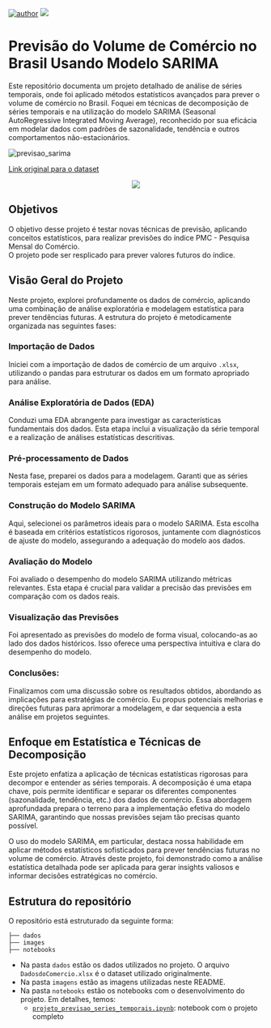 [![author](https://img.shields.io/badge/Author-Felipe&nbsp;Borges-red.svg)](https://www.linkedin.com/in/felipe-borges-45400415b/)
[![](https://img.shields.io/badge/Python-3.11+-blue.svg)](https://www.python.org/)


# Previsão do Volume de Comércio no Brasil Usando Modelo SARIMA

Este repositório documenta um projeto detalhado de análise de séries temporais, onde foi aplicado métodos estatísticos avançados para prever o volume de comércio no Brasil. Foquei em técnicas de decomposição de séries temporais e na utilização do modelo SARIMA (Seasonal AutoRegressive Integrated Moving Average), reconhecido por sua eficácia em modelar dados com padrões de sazonalidade, tendência e outros comportamentos não-estacionários.

![previsao_sarima](images/sarima_gráfico_previsao.png)

[Link original para o dataset](https://www.ibge.gov.br/estatisticas/economicas/comercio/9227-pesquisa-mensal-de-comercio.html)

<p align="center"> 
  <a href="https://www.linkedin.com/in/felipe-borges-45400415b/" target="_blank"><img src="https://img.shields.io/badge/-LinkedIn-%230077B5?style=for-the-badge&logo=linkedin&logoColor=white" target="_blank"></a> 
</p>

## Objetivos 

O objetivo desse projeto é testar novas técnicas de previsão, aplicando conceitos estatísticos, para realizar previsões do índice PMC - Pesquisa Mensal do Comércio.  
O projeto pode ser resplicado para prever valores futuros do índice.

## Visão Geral do Projeto

Neste projeto, explorei profundamente os dados de comércio, aplicando uma combinação de análise exploratória e modelagem estatística para prever tendências futuras. A estrutura do projeto é metodicamente organizada nas seguintes fases:

### Importação de Dados
Iniciei com a importação de dados de comércio de um arquivo `.xlsx`, utilizando o pandas para estruturar os dados em um formato apropriado para análise.

### Análise Exploratória de Dados (EDA)
Conduzi uma EDA abrangente para investigar as características fundamentais dos dados. Esta etapa inclui a visualização da série temporal e a realização de análises estatísticas descritivas.

### Pré-processamento de Dados
Nesta fase, preparei os dados para a modelagem. Garanti que as séries temporais estejam em um formato adequado para análise subsequente.

### Construção do Modelo SARIMA
Aqui, selecionei os parâmetros ideais para o modelo SARIMA. Esta escolha é baseada em critérios estatísticos rigorosos, juntamente com diagnósticos de ajuste do modelo, assegurando a adequação do modelo aos dados.

### Avaliação do Modelo
Foi avaliado o desempenho do modelo SARIMA utilizando métricas relevantes. Esta etapa é crucial para validar a precisão das previsões em comparação com os dados reais.

### Visualização das Previsões  
Foi apresentado as previsões do modelo de forma visual, colocando-as ao lado dos dados históricos. Isso oferece uma perspectiva intuitiva e clara do desempenho do modelo.

### Conclusões:   
Finalizamos com uma discussão sobre os resultados obtidos, abordando as implicações para estratégias de comércio. Eu propus potenciais melhorias e direções futuras para aprimorar a modelagem, e dar sequencia a esta análise em projetos seguintes.



## Enfoque em Estatística e Técnicas de Decomposição  

Este projeto enfatiza a aplicação de técnicas estatísticas rigorosas para decompor e entender as séries temporais. A decomposição é uma etapa chave, pois permite identificar e separar os diferentes componentes (sazonalidade, tendência, etc.) dos dados de comércio. Essa abordagem aprofundada prepara o terreno para a implementação efetiva do modelo SARIMA, garantindo que nossas previsões sejam tão precisas quanto possível.  

O uso do modelo SARIMA, em particular, destaca nossa habilidade em aplicar métodos estatísticos sofisticados para prever tendências futuras no volume de comércio. Através deste projeto, foi demonstrado como a análise estatística detalhada pode ser aplicada para gerar insights valiosos e informar decisões estratégicas no comércio.  



## Estrutura do repositório

O repositório está estruturado da seguinte forma:

```
├── dados
├── images
├── notebooks

```

- Na pasta `dados` estão os dados utilizados no projeto. O arquivo `DadosdoComercio.xlsx` é o dataset utilizado originalmente. 
- Na pasta `imagens` estão as imagens utilizadas neste README.
- Na pasta `notebooks` estão os notebooks com o desenvolvimento do projeto. Em detalhes, temos:
  - [`projeto_previsao_series_temporais.ipynb`](notebooks/projeto_previsao_series_temporais.ipynb): notebook com o projeto completo
 
